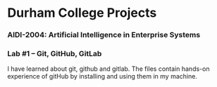 # Durham College Projects
### AIDI-2004: Artificial Intelligence in Enterprise Systems
### Lab #1 – Git, GitHub, GitLab

I have learned about git, github and gitlab. The files contain hands-on experience of gitHub by installing and using them in my machine.
